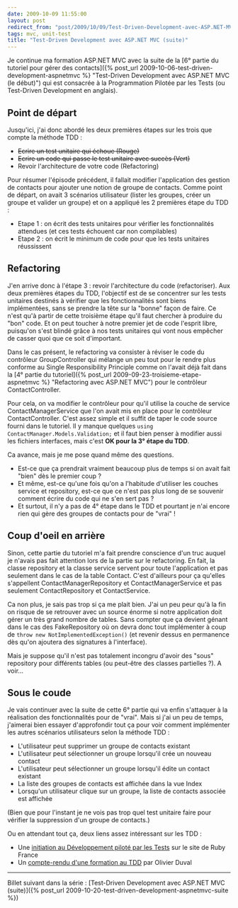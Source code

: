 ```yaml
---
date: 2009-10-09 11:55:00
layout: post
redirect_from: "post/2009/10/09/Test-Driven-Development-avec-ASP.NET-MVC-(suite)"
tags: mvc, unit-test
title: "Test-Driven Development avec ASP.NET MVC (suite)"
---
```


Je continue ma formation ASP.NET MVC avec la suite de la [6°
partie du tutoriel pour gérer des contacts]({% post_url 2009-10-06-test-driven-development-aspnetmvc %} "Test-Driven Development avec ASP.NET MVC (le début)") qui est consacrée à la
Programmation Pilotée par les Tests (ou Test-Driven Development en
anglais).

## Point de départ

Jusqu'ici, j'ai donc abordé les deux premières étapes sur les trois que
compte la méthode TDD :

* <s>Ecrire un test unitaire qui échoue (Rouge)</s>
* <s>Ecrire un code qui passe le test unitaire avec succès
(Vert)</s>
* Revoir l'architecture de votre code (Refactoring)

Pour résumer l'épisode précédent, il fallait modifier l'application des
gestion de contacts pour ajouter une notion de groupe de contacts. Comme point
de départ, on avait 3 scénarios utilisateur (lister les groupes, créer un
groupe et valider un groupe) et on a appliqué les 2 premières étape du
TDD :

* Etape 1 : on écrit des tests unitaires pour vérifier les
fonctionnalités attendues (et ces tests échouent car non compilables)
* Etape 2 : on écrit le minimum de code pour que les tests unitaires
réussissent

## Refactoring

J'en arrive donc à l'étape 3 : revoir l'architecture du code
(refactoriser). Aux deux premières étapes du TDD, l'objectif est de se
concentrer sur les tests unitaires destinés à vérifier que les fonctionnalités
sont biens implémentées, sans se prendre la tête sur la "bonne" façon de faire.
Ce n'est qu'à partir de cette troisième étape qu'il faut chercher à produire du
"bon" code. Et on peut toucher à notre premier jet de code l'esprit libre,
puisqu'on s'est blindé grâce à nos tests unitaires qui vont nous empêcher de
casser quoi que ce soit d'important.

Dans le cas présent, le refactoring va consister à réviser le code du
contrôleur GroupController qui mélange un peu tout pour le rendre plus conforme
au Single Responsibility Principle comme on l'avait déjà fait dans la [4° partie du tutoriel]({% post_url 2009-09-23-troisieme-etape-aspnetmvc %} "Refactoring avec ASP.NET MVC")
pour le contrôleur ContactController.

Pour cela, on va modifier le contrôleur pour qu'il utilise la couche de
service ContactManagerService que l'on avait mis en place pour le contrôleur
ContactController. C'est assez simple et il suffit de taper le code source
fourni dans le tutoriel. Il y manque quelques `using
ContactManager.Models.Validation;` et il faut bien penser à modifier
aussi les fichiers interfaces, mais c'est **OK pour la 3° étape du
TDD**.

Ca avance, mais je me pose quand même des questions.

* Est-ce que ça prendrait vraiment beaucoup plus de temps si on avait fait
"bien" dès le premier coup ?
* Et même, est-ce qu'une fois qu'on a l'habitude d'utiliser les couches
service et repository, est-ce que ce n'est pas plus long de se souvenir comment
écrire du code qui ne s'en sert pas ?
* Et surtout, il n'y a pas de 4° étape dans le TDD et pourtant je n'ai encore
rien qui gère des groupes de contacts pour de "vrai" !

## Coup d'oeil en arrière

Sinon, cette partie du tutoriel m'a fait prendre conscience d'un truc auquel
je n'avais pas fait attention lors de la partie sur le refactoring. En fait, la
classe repository et la classe service servent pour toute l'application et pas
seulement dans le cas de la table Contact. C'est d'ailleurs pour ça qu'elles
s'appellent ContactManagerRepository et ContactManagerService et pas seulement
ContactRepository et ContactService.

Ca non plus, je sais pas trop si ça me plait bien. J'ai un peu peur qu'à la
fin on risque de se retrouver avec un source énorme si notre application doit
gérer un très grand nombre de tables. Sans compter que ça devient génant dans
le cas des FakeRepository où on devra donc tout implémenter à coup de
`throw new NotImplementedException()` (et revenir dessus en
permanence dès qu'on ajoutera des signatures à l'interface).

Mais je suppose qu'il n'est pas totalement incongru d'avoir des "sous"
repository pour différents tables (ou peut-être des classes partielles ?). A
voir...

## Sous le coude

Je vais continuer avec la suite de cette 6° partie qui va enfin s'attaquer à
la réalisation des fonctionnalités pour de "vrai". Mais si j'ai un peu de
temps, j'aimerai bien essayer d'approfondir tout ça pour voir comment
implémenter les autres scénarios utilisateurs selon la méthode TDD :

* L'utilisateur peut supprimer un groupe de contacts existant
* L'utilisateur peut sélectionner un groupe lorsqu'il crée un nouveau
contact
* L'utilisateur peut sélectionner un groupe lorsqu'il édite un contact
existant
* La liste des groupes de contacts est affichée dans la vue Index
* Lorsqu'un utilisateur clique sur un groupe, la liste de contacts associée
est affichée

(Bien que pour l'instant je ne vois pas trop quel test unitaire faire pour
vérifier la suppression d'un groupe de contacts.)

Ou en attendant tout ça, deux liens assez intéressant sur les TDD :

* Une [initiation au Développement piloté par les Tests](http://www.rubyfrance.org/documentations/tdd/) sur le site de Ruby
France
* Un [compte-rendu d'une formation au TDD](http://blog.olivier-duval.info/?post/2008/09/29/TDD-integration-continue) par Olivier Duval

---
Billet suivant dans la série : [Test-Driven Development avec ASP.NET MVC (suite)]({% post_url 2009-10-20-test-driven-development-aspnetmvc-suite %})

